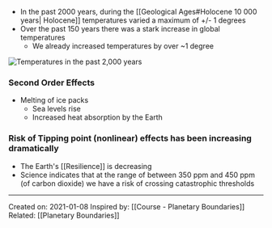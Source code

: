 - In the past 2000 years, during the [[Geological Ages#Holocene 10 000 years| Holocene]] temperatures varied a maximum of +/- 1 degrees
- Over the past 150 years there was a stark increase in global temperatures
	- We already increased temperatures by over ~1 degree 

![Temperatures in the past 2,000 years](https://external-content.duckduckgo.com/iu/?u=https%3A%2F%2Fupload.wikimedia.org%2Fwikipedia%2Fcommons%2Fthumb%2Ff%2Ff8%2F2000%252B_year_global_temperature_including_Medieval_Warm_Period_and_Little_Ice_Age_-_Ed_Hawkins.svg%2F1200px-2000%252B_year_global_temperature_including_Medieval_Warm_Period_and_Little_Ice_Age_-_Ed_Hawkins.svg.png&f=1&nofb=1)

### Second Order Effects
- Melting of ice packs
	- Sea levels rise
	- Increased heat absorption by the Earth


### Risk of Tipping point (nonlinear) effects has been increasing dramatically
- The Earth's [[Resilience]] is decreasing
- Science indicates that at the range of between 350 ppm and 450 ppm (of carbon dioxide) we have a risk of crossing catastrophic thresholds

-------------------
Created on: 2021-01-08
Inspired by: [[Course - Planetary Boundaries]]
Related: [[Planetary Boundaries]]